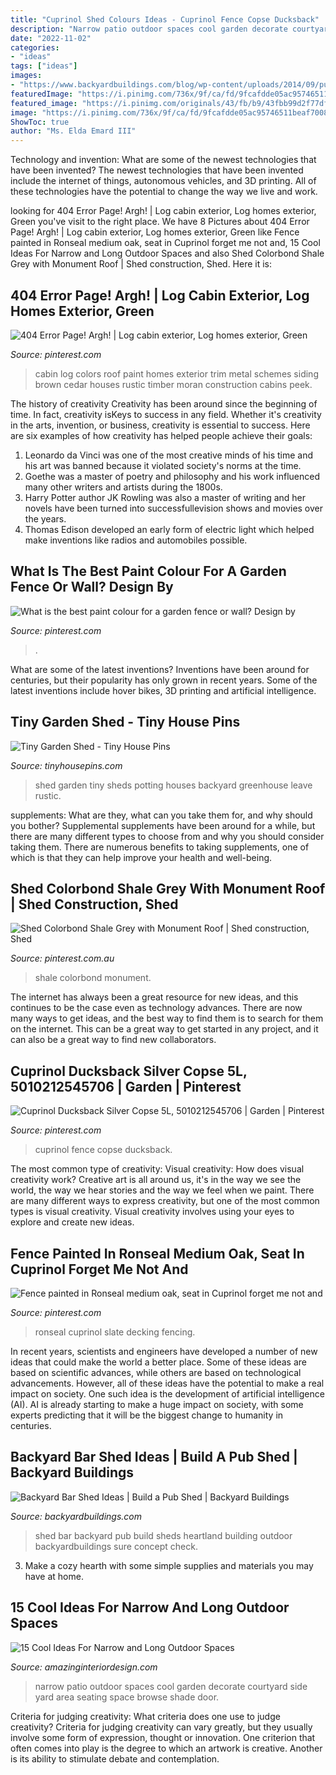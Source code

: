 ```yaml
---
title: "Cuprinol Shed Colours Ideas - Cuprinol Fence Copse Ducksback"
description: "Narrow patio outdoor spaces cool garden decorate courtyard side yard area seating space browse shade door"
date: "2022-11-02"
categories:
- "ideas"
tags: ["ideas"]
images:
- "https://www.backyardbuildings.com/blog/wp-content/uploads/2014/09/pub_bar_shed_heartland.jpg"
featuredImage: "https://i.pinimg.com/736x/9f/ca/fd/9fcafdde05ac95746511beaf700802d6--log-cabin-homes-log-cabins.jpg"
featured_image: "https://i.pinimg.com/originals/43/fb/b9/43fbb99d2f77df39a41b1ce42ccd5dc1.jpg"
image: "https://i.pinimg.com/736x/9f/ca/fd/9fcafdde05ac95746511beaf700802d6--log-cabin-homes-log-cabins.jpg"
ShowToc: true
author: "Ms. Elda Emard III"
---
```



Technology and invention: What are some of the newest technologies that have been invented?
The newest technologies that have been invented include the internet of things, autonomous vehicles, and 3D printing. All of these technologies have the potential to change the way we live and work.

	

		
looking for 404 Error Page! Argh! | Log cabin exterior, Log homes exterior, Green you've visit to the right place. We have 8 Pictures about 404 Error Page! Argh! | Log cabin exterior, Log homes exterior, Green like Fence painted in Ronseal medium oak, seat in Cuprinol forget me not and, 15 Cool Ideas For Narrow and Long Outdoor Spaces and also Shed Colorbond Shale Grey with Monument Roof | Shed construction, Shed. Here it is:
		
    
## 404 Error Page! Argh! | Log Cabin Exterior, Log Homes Exterior, Green

<img loading=lazy src="https://i.pinimg.com/736x/9f/ca/fd/9fcafdde05ac95746511beaf700802d6--log-cabin-homes-log-cabins.jpg" onerror="this.onerror=null;this.src='https://tse3.mm.bing.net/th?id=OIP.5eZkzEVUbtTUfznHM3tyegHaFj&amp;pid=15.1';" alt="404 Error Page! Argh! | Log cabin exterior, Log homes exterior, Green">

_Source: pinterest.com_

>cabin log colors roof paint homes exterior trim metal schemes siding brown cedar houses rustic timber moran construction cabins peek. 

	

The history of creativity
Creativity has been around since the beginning of time. In fact, creativity isKeys to success in any field. Whether it's creativity in the arts, invention, or business, creativity is essential to success. Here are six examples of how creativity has helped people achieve their goals: 
1. Leonardo da Vinci was one of the most creative minds of his time and his art was banned because it violated society's norms at the time. 
2. Goethe was a master of poetry and philosophy and his work influenced many other writers and artists during the 1800s. 
3. Harry Potter author JK Rowling was also a master of writing and her novels have been turned into successfullevision shows and movies over the years. 
4. Thomas Edison developed an early form of electric light which helped make inventions like radios and automobiles possible. 

    
## What Is The Best Paint Colour For A Garden Fence Or Wall? Design By

<img loading=lazy src="https://i.pinimg.com/736x/72/ac/8c/72ac8ca661889739493ef2a8a4be4363.jpg" onerror="this.onerror=null;this.src='https://tse4.mm.bing.net/th?id=OIP.hLaRplNQL4_VIeiAIL7SBQHaLG&amp;pid=15.1';" alt="What is the best paint colour for a garden fence or wall? Design by">

_Source: pinterest.com_

>. 

	

What are some of the latest inventions?
Inventions have been around for centuries, but their popularity has only grown in recent years. Some of the latest inventions include hover bikes, 3D printing and artificial intelligence.

    
## Tiny Garden Shed - Tiny House Pins

<img loading=lazy src="http://tinyhousepins.com/wp-content/uploads/2013/06/tiny-garden-shed-398x600.jpg" onerror="this.onerror=null;this.src='https://tse4.mm.bing.net/th?id=OIP.Ham3X34OO5ACr6T21X1NxgHaLK&amp;pid=15.1';" alt="Tiny Garden Shed - Tiny House Pins">

_Source: tinyhousepins.com_

>shed garden tiny sheds potting houses backyard greenhouse leave rustic. 

	

supplements: What are they, what can you take them for, and why should you bother?
Supplemental supplements have been around for a while, but there are many different types to choose from and why you should consider taking them. There are numerous benefits to taking supplements, one of which is that they can help improve your health and well-being.

    
## Shed Colorbond Shale Grey With Monument Roof | Shed Construction, Shed

<img loading=lazy src="https://i.pinimg.com/736x/c5/97/6f/c5976f901e0aea8e7dc8ddbc78f34f85.jpg" onerror="this.onerror=null;this.src='https://tse1.mm.bing.net/th?id=OIP.5rhfZuw55SCAbKzl749JmwHaFj&amp;pid=15.1';" alt="Shed Colorbond Shale Grey with Monument Roof | Shed construction, Shed">

_Source: pinterest.com.au_

>shale colorbond monument. 

	

The internet has always been a great resource for new ideas, and this continues to be the case even as technology advances. There are now many ways to get ideas, and the best way to find them is to search for them on the internet. This can be a great way to get started in any project, and it can also be a great way to find new collaborators.

    
## Cuprinol Ducksback Silver Copse 5L, 5010212545706 | Garden | Pinterest

<img loading=lazy src="https://s-media-cache-ak0.pinimg.com/600x315/cf/47/45/cf4745825a704cd6f4d4c97274a67f46.jpg" onerror="this.onerror=null;this.src='https://tse4.mm.bing.net/th?id=OIP.2yYB7hzSLu8xMU_Tv_WsHQHaD4&amp;pid=15.1';" alt="Cuprinol Ducksback Silver Copse 5L, 5010212545706 | Garden | Pinterest">

_Source: pinterest.com_

>cuprinol fence copse ducksback. 

	

The most common type of creativity: Visual creativity: How does visual creativity work?
Creative art is all around us, it's in the way we see the world, the way we hear stories and the way we feel when we paint. There are many different ways to express creativity, but one of the most common types is visual creativity. Visual creativity involves using your eyes to explore and create new ideas.

    
## Fence Painted In Ronseal Medium Oak, Seat In Cuprinol Forget Me Not And

<img loading=lazy src="https://i.pinimg.com/originals/43/fb/b9/43fbb99d2f77df39a41b1ce42ccd5dc1.jpg" onerror="this.onerror=null;this.src='https://tse1.mm.bing.net/th?id=OIP.ex4dviHqqHKXyabcjdBw4wHaJ6&amp;pid=15.1';" alt="Fence painted in Ronseal medium oak, seat in Cuprinol forget me not and">

_Source: pinterest.com_

>ronseal cuprinol slate decking fencing. 

	

In recent years, scientists and engineers have developed a number of new ideas that could make the world a better place. Some of these ideas are based on scientific advances, while others are based on technological advancements. However, all of these ideas have the potential to make a real impact on society. One such idea is the development of artificial intelligence (AI). AI is already starting to make a huge impact on society, with some experts predicting that it will be the biggest change to humanity in centuries.

    
## Backyard Bar Shed Ideas | Build A Pub Shed | Backyard Buildings

<img loading=lazy src="https://www.backyardbuildings.com/blog/wp-content/uploads/2014/09/pub_bar_shed_heartland.jpg" onerror="this.onerror=null;this.src='https://tse2.mm.bing.net/th?id=OIP.b2X2iISmtyPSw5a2lvzdtQHaGq&amp;pid=15.1';" alt="Backyard Bar Shed Ideas | Build a Pub Shed | Backyard Buildings">

_Source: backyardbuildings.com_

>shed bar backyard pub build sheds heartland building outdoor backyardbuildings sure concept check. 

	

3. Make a cozy hearth with some simple supplies and materials you may have at home.

    
## 15 Cool Ideas For Narrow And Long Outdoor Spaces

<img loading=lazy src="http://www.amazinginteriordesign.com/wp-content/uploads/2015/04/Vintage-Patio.jpg" onerror="this.onerror=null;this.src='https://tse2.mm.bing.net/th?id=OIP.ixzJU6XwmUigRwJTPDpqlAHaLH&amp;pid=15.1';" alt="15 Cool Ideas For Narrow and Long Outdoor Spaces">

_Source: amazinginteriordesign.com_

>narrow patio outdoor spaces cool garden decorate courtyard side yard area seating space browse shade door. 

	

Criteria for judging creativity: What criteria does one use to judge creativity?
Criteria for judging creativity can vary greatly, but they usually involve some form of expression, thought or innovation. One criterion that often comes into play is the degree to which an artwork is creative. Another is its ability to stimulate debate and contemplation.

